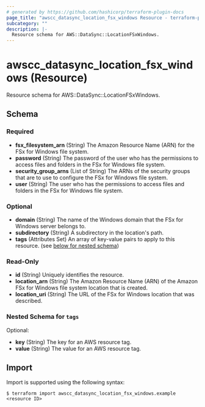 ```yaml
---
# generated by https://github.com/hashicorp/terraform-plugin-docs
page_title: "awscc_datasync_location_fsx_windows Resource - terraform-provider-awscc"
subcategory: ""
description: |-
  Resource schema for AWS::DataSync::LocationFSxWindows.
---
```


# awscc_datasync_location_fsx_windows (Resource)

Resource schema for AWS::DataSync::LocationFSxWindows.



<!-- schema generated by tfplugindocs -->
## Schema

### Required

- **fsx_filesystem_arn** (String) The Amazon Resource Name (ARN) for the FSx for Windows file system.
- **password** (String) The password of the user who has the permissions to access files and folders in the FSx for Windows file system.
- **security_group_arns** (List of String) The ARNs of the security groups that are to use to configure the FSx for Windows file system.
- **user** (String) The user who has the permissions to access files and folders in the FSx for Windows file system.

### Optional

- **domain** (String) The name of the Windows domain that the FSx for Windows server belongs to.
- **subdirectory** (String) A subdirectory in the location's path.
- **tags** (Attributes Set) An array of key-value pairs to apply to this resource. (see [below for nested schema](#nestedatt--tags))

### Read-Only

- **id** (String) Uniquely identifies the resource.
- **location_arn** (String) The Amazon Resource Name (ARN) of the Amazon FSx for Windows file system location that is created.
- **location_uri** (String) The URL of the FSx for Windows location that was described.

<a id="nestedatt--tags"></a>
### Nested Schema for `tags`

Optional:

- **key** (String) The key for an AWS resource tag.
- **value** (String) The value for an AWS resource tag.

## Import

Import is supported using the following syntax:

```shell
$ terraform import awscc_datasync_location_fsx_windows.example <resource ID>
```
